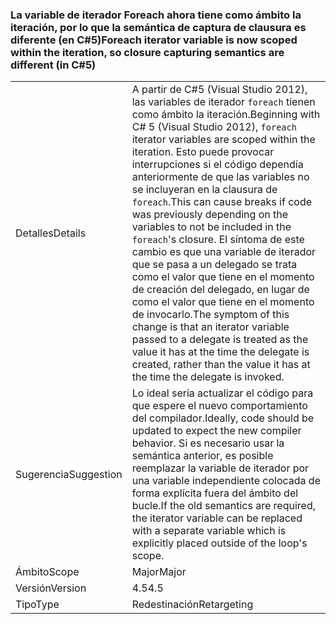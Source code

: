 ### <a name="foreach-iterator-variable-is-now-scoped-within-the-iteration-so-closure-capturing-semantics-are-different-in-c5"></a><span data-ttu-id="4247b-101">La variable de iterador Foreach ahora tiene como ámbito la iteración, por lo que la semántica de captura de clausura es diferente (en C#5)</span><span class="sxs-lookup"><span data-stu-id="4247b-101">Foreach iterator variable is now scoped within the iteration, so closure capturing semantics are different (in C#5)</span></span>

|   |   |
|---|---|
|<span data-ttu-id="4247b-102">Detalles</span><span class="sxs-lookup"><span data-stu-id="4247b-102">Details</span></span>|<span data-ttu-id="4247b-103">A partir de C#5 (Visual Studio 2012), las variables de iterador <code>foreach</code> tienen como ámbito la iteración.</span><span class="sxs-lookup"><span data-stu-id="4247b-103">Beginning with C# 5 (Visual Studio 2012), <code>foreach</code> iterator variables are scoped within the iteration.</span></span> <span data-ttu-id="4247b-104">Esto puede provocar interrupciones si el código dependía anteriormente de que las variables no se incluyeran en la clausura de <code>foreach</code>.</span><span class="sxs-lookup"><span data-stu-id="4247b-104">This can cause breaks if code was previously depending on the variables to not be included in the <code>foreach</code>'s closure.</span></span> <span data-ttu-id="4247b-105">El síntoma de este cambio es que una variable de iterador que se pasa a un delegado se trata como el valor que tiene en el momento de creación del delegado, en lugar de como el valor que tiene en el momento de invocarlo.</span><span class="sxs-lookup"><span data-stu-id="4247b-105">The symptom of this change is that an iterator variable passed to a delegate is treated as the value it has at the time the delegate is created, rather than the value it has at the time the delegate is invoked.</span></span>|
|<span data-ttu-id="4247b-106">Sugerencia</span><span class="sxs-lookup"><span data-stu-id="4247b-106">Suggestion</span></span>|<span data-ttu-id="4247b-107">Lo ideal sería actualizar el código para que espere el nuevo comportamiento del compilador.</span><span class="sxs-lookup"><span data-stu-id="4247b-107">Ideally, code should be updated to expect the new compiler behavior.</span></span> <span data-ttu-id="4247b-108">Si es necesario usar la semántica anterior, es posible reemplazar la variable de iterador por una variable independiente colocada de forma explícita fuera del ámbito del bucle.</span><span class="sxs-lookup"><span data-stu-id="4247b-108">If the old semantics are required, the iterator variable can be replaced with a separate variable which is explicitly placed outside of the loop's scope.</span></span>|
|<span data-ttu-id="4247b-109">Ámbito</span><span class="sxs-lookup"><span data-stu-id="4247b-109">Scope</span></span>|<span data-ttu-id="4247b-110">Major</span><span class="sxs-lookup"><span data-stu-id="4247b-110">Major</span></span>|
|<span data-ttu-id="4247b-111">Versión</span><span class="sxs-lookup"><span data-stu-id="4247b-111">Version</span></span>|<span data-ttu-id="4247b-112">4.5</span><span class="sxs-lookup"><span data-stu-id="4247b-112">4.5</span></span>|
|<span data-ttu-id="4247b-113">Tipo</span><span class="sxs-lookup"><span data-stu-id="4247b-113">Type</span></span>|<span data-ttu-id="4247b-114">Redestinación</span><span class="sxs-lookup"><span data-stu-id="4247b-114">Retargeting</span></span>|


